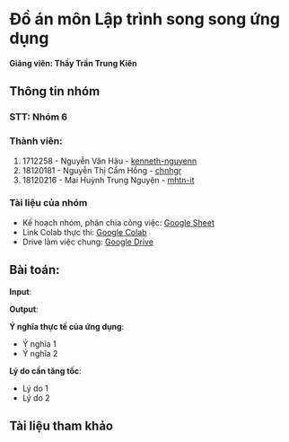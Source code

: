 # Đồ án môn Lập trình song song ứng dụng
**Giảng viên: Thầy Trần Trung Kiên**

## Thông tin nhóm
### STT: Nhóm 6

### Thành viên:
1. 1712258 - Nguyễn Văn Hậu - [kenneth-nguyenn](https://github.com/kenneth-nguyenn)
2. 18120181 - Nguyễn Thị Cẩm Hồng - [chnhgr](https://github.com/chnhgr)
3. 18120216 - Mai Huỳnh Trung Nguyên - [mhtn-it](https://github.com/mhtn-it)

### Tài liệu của nhóm
- Kế hoạch nhóm, phân chia công việc: [Google Sheet](https://docs.google.com/spreadsheets/d/1lNRWbRRnsN0L1bEBLm2tHkauJC2jS9DPZiZfhLQ9Av8/edit?usp=sharing)
- Link Colab thực thi: [Google Colab](https://colab.research.google.com/github/mhtn-it/6_APP_Project/blob/main/Report.ipynb)
- Drive làm việc chung: [Google Drive](https://drive.google.com/drive/folders/1bDjdUTDdbr1EV_9VxSVIOGB60OutJlZi?usp=sharing)

## Bài toán:
**Input**: 

**Output**: 

**Ý nghĩa thực tế của ứng dụng**:
- Ý nghĩa 1
- Ý nghĩa 2

**Lý do cần tăng tốc**: 
- Lý do 1
- Lý do 2


## Tài liệu tham khảo
